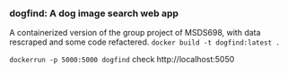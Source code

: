 ### dogfind: A dog image search web app

A containerized version of the group project of MSDS698, with data rescraped and some code refactered.
`docker build -t dogfind:latest .`

`dockerrun -p 5000:5000 dogfind`
check http://localhost:5050
